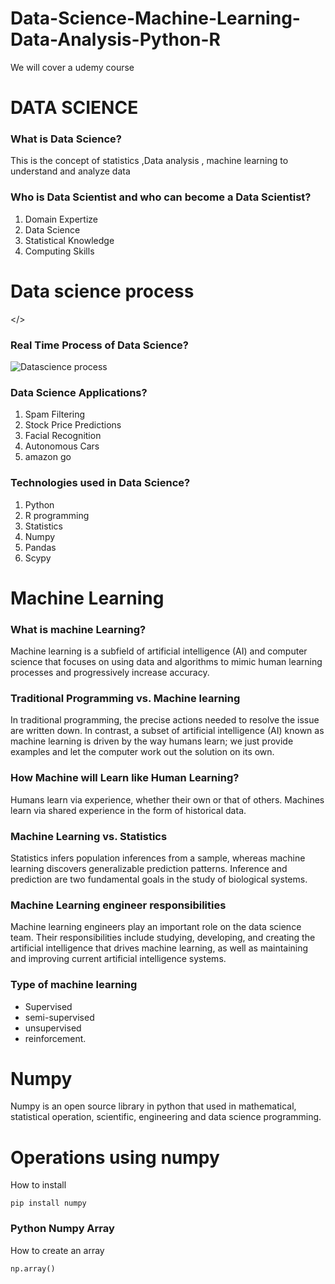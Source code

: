 # Data-Science-Machine-Learning-Data-Analysis-Python-R
We will cover a udemy course

# DATA SCIENCE

<h3>What is Data  Science?</h3>
This is the concept of statistics ,Data analysis , machine learning to understand and analyze data

<h3>Who is Data Scientist and who can become a Data Scientist?</h3>


1. Domain Expertize
2. Data Science
3. Statistical Knowledge
4. Computing Skills

<h1>Data science process</h1>


</>
<h3>Real Time Process of Data Science?</h3>

<img src="https://user-images.githubusercontent.com/87891857/211840013-885618d9-d2c2-4cf5-8edb-7b5653c8b9c7.JPG" alt="Datascience process" title="Optional title">
<h3>Data Science Applications?</h3>

1. Spam Filtering
2. Stock Price Predictions
3. Facial Recognition
4. Autonomous Cars
5. amazon go
<h3>Technologies used in Data Science?</h3>

1. Python
2. R programming
3. Statistics
4. Numpy
5. Pandas
6. Scypy



# Machine Learning

<h3>What is machine Learning?</h3>

Machine learning is a subfield of artificial intelligence (AI) and computer science that focuses on using data and algorithms to mimic human learning processes and progressively increase accuracy.
<h3>Traditional Programming vs. Machine learning</h3>

In traditional programming, the precise actions needed to resolve the issue are written down. In contrast, a subset of artificial intelligence (AI) known as machine learning is driven by the way humans learn; we just provide examples and let the computer work out the solution on its own.
<h3>How Machine will Learn like Human Learning?</h3>

Humans learn via experience, whether their own or that of others. Machines learn via shared experience in the form of historical data.

<h3>Machine Learning vs. Statistics</h3>

Statistics infers population inferences from a sample, whereas machine learning discovers generalizable prediction patterns. Inference and prediction are two fundamental goals in the study of biological systems.

<h3>Machine Learning engineer responsibilities</h3>

Machine learning engineers play an important role on the data science team. Their responsibilities include studying, developing, and creating the artificial intelligence that drives machine learning, as well as maintaining and improving current artificial intelligence systems.

<h3>Type of machine learning</h3>

- Supervised
- semi-supervised
- unsupervised
- reinforcement.



# Numpy

Numpy is an open source library in python that used in mathematical, statistical operation, scientific, engineering and data science programming.

# Operations using numpy

How to install
```
pip install numpy
```
<h3>Python Numpy Array</h3>
How to create an array

```
np.array()
```







